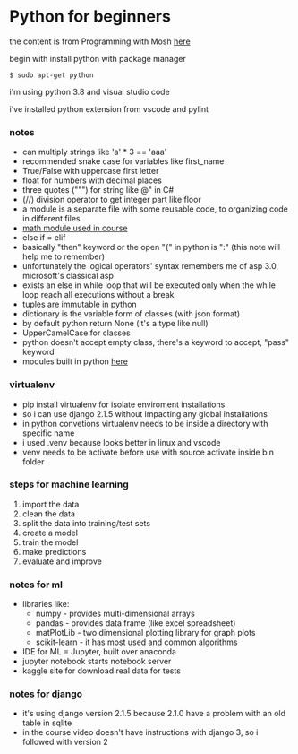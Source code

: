 # Python for beginners
  
the content is from Programming with Mosh [here](https://www.youtube.com/watch?v=_uQrJ0TkZlc)  
  
begin with install python with package manager  
```console
$ sudo apt-get python
```
  
i'm using python 3.8 and visual studio code  
  
i've installed python extension from vscode and pylint  
  
   
### notes
* can multiply strings like 'a' * 3 == 'aaa'  
* recommended snake case for variables like first_name
* True/False with uppercase first letter
* float for numbers with decimal places
* three quotes (""") for string like @" in C#
* (//) division operator to get integer part like floor
* a module is a separate file with some reusable code, to organizing code in different files
* [math module used in course](https://docs.python.org/3/library/math.html)
* else if = elif
* basically "then" keyword or the open "{" in python is ":" (this note will help me to remember)
* unfortunately the logical operators' syntax remembers me of asp 3.0, microsoft's classical asp
* exists an else in while loop that will be executed only when the while loop reach all executions without a break
* tuples are immutable in python
* dictionary is the variable form of classes (with json format)
* by default python return None (it's a type like null)
* UpperCamelCase for classes
* python doesn't accept empty class, there's a keyword to accept, "pass" keyword
* modules built in python [here](https://docs.python.org/3/py-modindex.html)

### virtualenv
* pip install virtualenv for isolate enviroment installations
* so i can use django 2.1.5 without impacting any global installations
* in python convetions virtualenv needs to be inside a directory with specific name
* i used .venv because looks better in linux and vscode
* venv needs to be activate before use with source activate inside bin folder

### steps for machine learning
1. import the data
2. clean the data
3. split the data into training/test sets
4. create a model
5. train the model
6. make predictions
7. evaluate and improve

### notes for ml
* libraries like: 
  - numpy - provides multi-dimensional arrays
  - pandas - provides data frame (like excel spreadsheet)
  - matPlotLib - two dimensional plotting library for graph plots
  - scikit-learn - it has most used and common algorithms
* IDE for ML = Jupyter, built over anaconda
* jupyter notebook starts notebook server
* kaggle site for download real data for tests

### notes for django
* it's using django version 2.1.5 because 2.1.0 have a problem with an old table in sqlite
* in the course video doesn't have instructions with django 3, so i followed with version 2